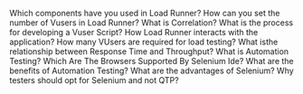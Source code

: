 Which components have you used in Load Runner?
How can you set the number of Vusers in Load Runner?
What is Correlation?
What is the process for developing a Vuser Script?
How Load Runner interacts with the application?
How many VUsers are required for load testing?
What isthe relationship between Response Time and Throughput?
What is Automation Testing?
Which Are The Browsers Supported By Selenium Ide?
What are the benefits of Automation Testing?
What are the advantages of Selenium?
Why testers should opt for Selenium and not QTP?

